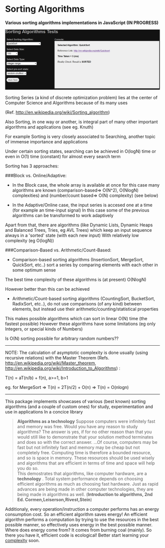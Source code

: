 Sorting Algorithms
===================

__Various sorting algorithms implementations in JavaScript  (IN PROGRESS)__

![screenshot](/test/screenshot.png)

Sorting Series (a kind of discrete optimization problem)
lies at the center of Computer Science and Algorithms
because of its many uses

(Ref. http://en.wikipedia.org/wiki/Sorting_algorithm)

Also Sorting, in one way or another, is integral part
of many other important algorithms and applications (see eg. Knuth)

For example Sorting is very closely associated to Searching, 
another topic of immense importance and applications

Under certain sorting states, searching can be achieved in O(logN) time
or even in O(1) time (constant) for almost every search term

Sorting has 3 approaches:

###Block vs. Online/Adaptive:

* In the Block case, the whole array is available at once
for this case many algorithms are known
(comparison-based=> O(N^2), O(NlogN) complexities)
and
(number/count based=> O(N) complexity) (see below)

* In the Adaptive/Online case, the input series is
accesed one at a time (for example an time-input signal)
In this case some of the previous algorithms can be transformed to work adaptively

Apart from that, there are algorithms 
(like Dynamic Lists, Dynamic Heaps and Balanced Trees, Tries, eg AVL Trees)
which keep an input sequence always in a 'sorted' state (with each new input)
With relatively low complexity (eg O(logN))

###Comparison-Based vs. Arithmetic/Count-Based:

* Comparison-based sorting algorithms (InsertionSort, MergeSort, QuickSort, etc..) sort
a series by comparing elements with each other in some optimum sense

The best time complexity of these algorithms is (at present) O(NlogN)

However better than this can be achieved

* Arithmetic/Count-based sorting algorithms (CountingSort, BucketSort, RadixSort, etc..), 
do not use comparisons (of any kind) between elements, 
but instead use their arithmetic/counting/statistical properties

This makes possible algorithms which can sort in linear O(N) time (the fastest possible)
However these algorithms have some limitations (eg only Integers, or special kinds of Numbers)

Is O(N) sorting possible for arbitrary random numbers??

------------------------------------------------------

NOTE: The calculation of asymptotic complexity is done usually (using recursive relations)
with the Master Theorem (Refs. http://en.wikipedia.org/wiki/Master_theorem, http://en.wikipedia.org/wiki/Introduction_to_Algorithms) :

T(n) = aT(n/b) + f(n),  a>=1, b>1

eg. for MergeSort => T(n) = 2T(n/2) + O(n) =>  T(n) = O(nlogn)

---------------------------------------------------------

This package implements showcases of various (best known) sorting algorithms 
(and a couple of custom ones)
for study, experimentation and use in applications
In a concice library


> __Algorithms as a technology__   Suppose computers were infinitely fast and memory was free. Would you have any reason to study algorithms? The answer is yes, if for no other reason than that you would  still like to demonstrate that your solution method terminates and does so with the correct answer. 
 ...Of course, computers may be fast but not infinitely fast and memory may be cheap but not completely free. Computing time is therefore a  bounded resource, and so is space in memory. These resources should be used wisely and algorithms that are efficient in terms of time and space will help you do so.  
 This demostrates that algorithms, like computer hardware, are a __technology__ . Total system performance depends on choosing efficient algorithms as much as choosing fast hardware. Just as rapid advances are being made in other computer technologies, they are being made in algorithms as well. (__Introduction to algorithms, 2nd Ed. Cormen,Leiserson,Rivest,Stein__)
 
 
 
 Additionaly, every operation/instruction a computer performs has an energy consumption cost. So an efficient algorithm saves energy! 
 An efficient algorithm performs a computation by trying to use the resources in the best possible manner, so effectively uses energy in the best possible manner. 
 Where does energy come from? It comes from burning coal (mainly). 
 So there you have it, efficient code is ecological! 
 Better start learning your [complexity]( http://en.wikipedia.org/wiki/Computational_complexity_theory) soon.

